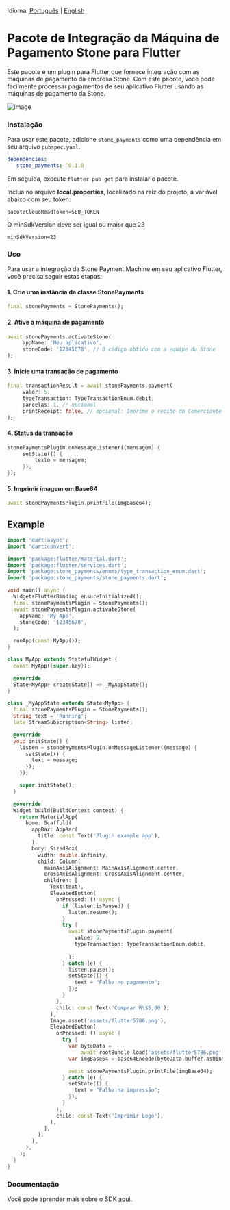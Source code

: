 Idioma: [Português](README.md) | [English](translation/en-US/README.md)

# Pacote de Integração da Máquina de Pagamento Stone para Flutter
Este pacote é um plugin para Flutter que fornece integração com as máquinas de pagamento da empresa Stone. Com este pacote, você pode facilmente processar pagamentos de seu aplicativo Flutter usando as máquinas de pagamento da Stone.

![image](https://lh3.googleusercontent.com/YNkfDrnWzNdaFniogLACqRZKkc9fuV9pLYlVNQ7q_1WcH5tV_4NF_yLhR9Of8ulNpzorgnTpqpLWQWSWdtg7QWJBh3zI8zNnnb-DEDLEN2VHbnrwYYiM52_RooZ6togiTjVpBDWx)

### Instalação
Para usar este pacote, adicione `stone_payments` como uma dependência em seu arquivo `pubspec.yaml`.

```yaml
dependencies:
   stone_payments: ^0.1.0
```
Em seguida, execute `flutter pub get` para instalar o pacote.

Inclua no arquivo **local.properties**, localizado na raiz do projeto, a variável abaixo com seu token:
```
pacoteCloudReadToken=SEU_TOKEN
```

O minSdkVersion deve ser igual ou maior que 23

```
minSdkVersion=23
```

### Uso
Para usar a integração da Stone Payment Machine em seu aplicativo Flutter, você precisa seguir estas etapas:

#### 1. Crie uma instância da classe StonePayments
```dart
final stonePayments = StonePayments();
```
#### 2. Ative a máquina de pagamento
```dart
await stonePayments.activateStone(
     appName: 'Meu aplicativo',
     stoneCode: '12345678', // O código obtido com a equipe da Stone
);
```
#### 3. Inicie uma transação de pagamento
```dart
final transactionResult = await stonePayments.payment(
     valor: 5,
     typeTransaction: TypeTransactionEnum.debit,
     parcelas: 1, // opcional
     printReceipt: false, // opcional: Imprime o recibo do Comerciante
);
```
#### 4. Status da transação
```dart
stonePaymentsPlugin.onMessageListener((mensagem) {
     setState(() {
         texto = mensagem;
     });
});
```
#### 5. Imprimir imagem em Base64
```dart
await stonePaymentsPlugin.printFile(imgBase64);
```



## Example
```dart
import 'dart:async';
import 'dart:convert';

import 'package:flutter/material.dart';
import 'package:flutter/services.dart';
import 'package:stone_payments/enums/type_transaction_enum.dart';
import 'package:stone_payments/stone_payments.dart';

void main() async {
  WidgetsFlutterBinding.ensureInitialized();
  final stonePaymentsPlugin = StonePayments();
  await stonePaymentsPlugin.activateStone(
    appName: 'My App',
    stoneCode: '12345678',
  );

  runApp(const MyApp());
}

class MyApp extends StatefulWidget {
  const MyApp({super.key});

  @override
  State<MyApp> createState() => _MyAppState();
}

class _MyAppState extends State<MyApp> {
  final stonePaymentsPlugin = StonePayments();
  String text = 'Running';
  late StreamSubscription<String> listen;

  @override
  void initState() {
    listen = stonePaymentsPlugin.onMessageListener((message) {
      setState(() {
        text = message;
      });
    });

    super.initState();
  }

  @override
  Widget build(BuildContext context) {
    return MaterialApp(
      home: Scaffold(
        appBar: AppBar(
          title: const Text('Plugin example app'),
        ),
        body: SizedBox(
          width: double.infinity,
          child: Column(
            mainAxisAlignment: MainAxisAlignment.center,
            crossAxisAlignment: CrossAxisAlignment.center,
            children: [
              Text(text),
              ElevatedButton(
                onPressed: () async {
                  if (listen.isPaused) {
                    listen.resume();
                  }
                  try {
                    await stonePaymentsPlugin.payment(
                      value: 5,
                      typeTransaction: TypeTransactionEnum.debit,
                      
                    );
                  } catch (e) {
                    listen.pause();
                    setState(() {
                      text = "Falha no pagamento";
                    });
                  }
                },
                child: const Text('Comprar R\$5,00'),
              ),
              Image.asset('assets/flutter5786.png'),
              ElevatedButton(
                onPressed: () async {
                  try {
                    var byteData =
                        await rootBundle.load('assets/flutter5786.png');
                    var imgBase64 = base64Encode(byteData.buffer.asUint8List());

                    await stonePaymentsPlugin.printFile(imgBase64);
                  } catch (e) {
                    setState(() {
                      text = "Falha na impressão";
                    });
                  }
                },
                child: const Text('Imprimir Logo'),
              ),
            ],
          ),
        ),
      ),
    );
  }
}
```

### Documentação
Você pode aprender mais sobre o SDK [aqui](https://sdkandroid.stone.com.br/).